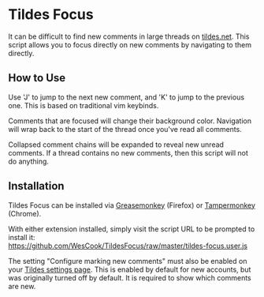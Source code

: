 # Tildes Focus

It can be difficult to find new comments in large threads on [tildes.net](https://tildes.net/).  This script allows you to focus directly on new comments by navigating to them directly.

## How to Use

Use 'J' to jump to the next new comment, and 'K' to jump to the previous one.  This is based on traditional vim keybinds.

Comments that are focused will change their background color.  Navigation will wrap back to the start of the thread once you've read all comments.

Collapsed comment chains will be expanded to reveal new unread comments.  If a thread contains no new comments, then this script will not do anything.

## Installation

Tildes Focus can be installed via [Greasemonkey](https://addons.mozilla.org/en-US/firefox/addon/greasemonkey/) (Firefox) or [Tampermonkey](https://chrome.google.com/webstore/detail/tampermonkey/dhdgffkkebhmkfjojejmpbldmpobfkfo) (Chrome).

With either extension installed, simply visit the script URL to be prompted to install it:  
https://github.com/WesCook/TildesFocus/raw/master/tildes-focus.user.js

The setting "Configure marking new comments" must also be enabled on your [Tildes settings page](https://tildes.net/settings).  This is enabled by default for new accounts, but was originally turned off by default.  It is required to show which comments are new.
